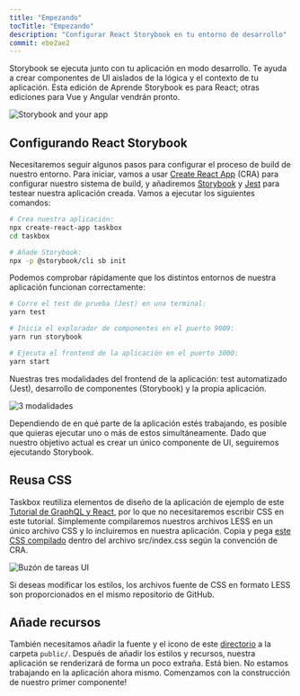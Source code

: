 ```yaml
---
title: "Empezando"
tocTitle: "Empezando"
description: "Configurar React Storybook en tu entorno de desarrollo"
commit: ebe2ae2
---
```


Storybook se ejecuta junto con tu aplicación en modo desarrollo. Te ayuda a crear componentes de UI aislados de la lógica y el contexto de tu aplicación. Esta edición de Aprende Storybook es para React; otras ediciones para Vue y Angular vendrán pronto.

![Storybook and your app](/storybook-relationship.jpg)

## Configurando React Storybook

Necesitaremos seguir algunos pasos para configurar el proceso de build de nuestro entorno. Para iniciar, vamos a usar [Create React App](https://github.com/facebook/create-react-app) (CRA) para configurar nuestro sistema de build, y añadiremos [Storybook](https://storybook.js.org/) y [Jest](https://facebook.github.io/jest/) para testear nuestra aplicación creada. Vamos a ejecutar los siguientes comandos:

```bash
# Crea nuestra aplicación:
npx create-react-app taskbox
cd taskbox

# Añade Storybook:
npx -p @storybook/cli sb init
```

Podemos comprobar rápidamente que los distintos entornos de nuestra aplicación funcionan correctamente:

```bash
# Corre el test de prueba (Jest) en una terminal:
yarn test

# Inicia el explorador de componentes en el puerto 9009:
yarn run storybook

# Ejecuta el frontend de la aplicación en el puerto 3000:
yarn start
```

Nuestras tres modalidades del frontend de la aplicación: test automatizado (Jest), desarrollo de componentes (Storybook) y la propia aplicación.

![3 modalidades](/app-three-modalities.png)

Dependiendo de en qué parte de la aplicación estés trabajando, es posible que quieras ejecutar uno o más de estos simultáneamente. Dado que nuestro objetivo actual es crear un único componente de UI, seguiremos ejecutando Storybook.

## Reusa CSS

Taskbox reutiliza elementos de diseño de la aplicación de ejemplo de este [Tutorial de GraphQL y React](https://blog.hichroma.com/graphql-react-tutorial-part-1-6-d0691af25858), por lo que no necesitaremos escribir CSS en este tutorial. Simplemente compilaremos nuestros archivos LESS en un único archivo CSS y lo incluiremos en nuestra aplicación. Copia y pega [este CSS compilado](https://github.com/chromaui/learnstorybook-code/blob/master/src/index.css) dentro del archivo src/index.css según la convención de CRA.

![Buzón de tareas UI](/ss-browserchrome-taskbox-learnstorybook.png)

<div class="aside">
Si deseas modificar los estilos, los archivos fuente de CSS en formato LESS son proporcionados en el mismo repositorio de GitHub.</div>

## Añade recursos

También necesitamos añadir la fuente y el icono de este [directorio](https://github.com/chromaui/learnstorybook-code/tree/master/public) a la carpeta `public/`.
Después de añadir los estilos y recursos, nuestra aplicación se renderizará de forma un poco extraña. Está bien. No estamos trabajando en la aplicación ahora mismo. Comenzamos con la construcción de nuestro primer componente!
